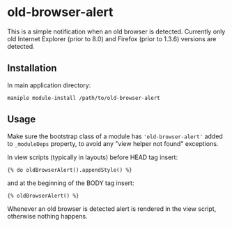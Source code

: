 # old-browser-alert

This is a simple notification when an old browser is detected. Currently only old Internet Explorer (prior to 8.0) and Firefox (prior to 1.3.6) versions are detected.

## Installation

In main application directory:
 
	maniple module-install /path/to/old-browser-alert

## Usage

Make sure the bootstrap class of a module has `'old-browser-alert'` added to `_moduleDeps` property, to avoid any "view helper not found" exceptions.

In view scripts (typically in layouts) before HEAD tag insert:

	{% do oldBrowserAlert().appendStyle() %}

and at the beginning of the BODY tag insert: 

	{% oldBrowserAlert() %}

Whenever an old browser is detected alert is rendered in the view script, otherwise nothing happens. 

